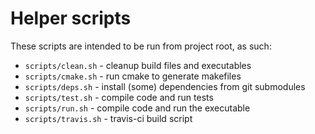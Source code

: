 # Helper scripts

These scripts are intended to be run from project root, as such:

- `scripts/clean.sh` - cleanup build files and executables
- `scripts/cmake.sh` - run cmake to generate makefiles
- `scripts/deps.sh` - install (some) dependencies from git submodules
- `scripts/test.sh` - compile code and run tests
- `scripts/run.sh` - compile code and run the executable
- `scripts/travis.sh` - travis-ci build script
